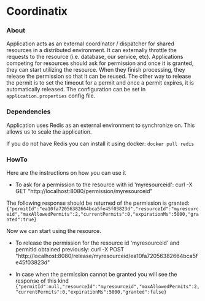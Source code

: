 # Coordinatix

### About
Application acts as an external coordinator / dispatcher for shared resources in a distributed environment.
It can externally throttle the requests to the resource (i.e. database, our service, etc).
Applications competing for resources should ask for permission and once it is granted,
they can start utilizing the resource.
When they finish processing, they release the permission so that it can be reused.
The other way to release the permit is to set the timeout for a permit and once a permit expires,
it is automatically released.
The configuration can be set in `application.properties` config file.

### Dependencies
Application uses Redis as an external environment to synchronize on.
This allows us to scale the application.

If you do not have Redis you can install it using docker:
`docker pull redis`

### HowTo
Here are the instructions on how you can use it

* To ask for a permission to the resource with id 'myresourceid': curl -X GET "http://localhost:8080/permission/myresourceid"

The following response should be returned of the permission is granted:
`{"permitId":"ea10fa72056382664bca5fe45f03823d","resourceId":"myresourceid","maxAllowedPermits":2,"currentPermits":0,"expirationMs":5000,"granted":true}`

Now we can start using the resource.

* To release the permission for the resource id 'myresourceid' and permitId obtained previously: curl -X POST "http://localhost:8080/release/myresourceid/ea10fa72056382664bca5fe45f03823d"

* In case when the permission cannot be granted you will see the response of this kind
`{"permitId":null,"resourceId":"myresourceid","maxAllowedPermits":2,"currentPermits":0,"expirationMs":5000,"granted":false}`